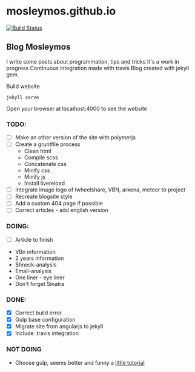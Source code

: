 # mosleymos.github.io
[![Build Status](https://travis-ci.org/mosleymos/mosleymos.github.io.svg?branch=master)](https://travis-ci.org/mosleymos/mosleymos.github.io)

## Blog Mosleymos

I write some posts about programmation, tips and tricks
It's a work in progress
Continuous integration made with travis
Blog created with jekyll gem.

Build website
```
jekyll serve

```

Open your browser at localhost:4000 to see the website

### TODO:

- [ ] Make an other version of the site with polymerjs
- [ ] Create a gruntfile process
  - Clean html
  - Compile scss
  - Concatenate css
  - Minify css
  - Minify js
  - Install livereload
- [ ] Integrate image logo of Iwheelshare, VBN, arkena, meteor to project
- [ ] Recreate blogsite style
- [ ] Add a custom 404 page if possible
- [ ] Correct articles - add english version

### DOING:
- [ ] Article to finish

- VBn information
- 2 years information
- Shneck-analysis
- Email-analysis
- One liner - eye liner
- Don't forget Sinatra

### DONE:
- [x] Correct build error
- [x] Gulp base configuration
- [x] Migrate site from angularjs to jekyll
- [x] Include .travis integration

### NOT DOING
- Choose gulp, seems better and funny a [little tutorial](https://www.youtube.com/watch?v=dwSLFai8ovQ) 
